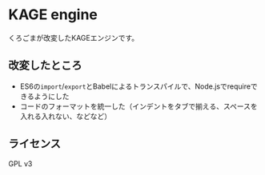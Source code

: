 # KAGE engine

くろごまが改変したKAGEエンジンです。

## 改変したところ

- ES6の`import`/`export`とBabelによるトランスパイルで、Node.jsでrequireできるようにした
- コードのフォーマットを統一した（インデントをタブで揃える、スペースを入れる入れない、などなど）

## ライセンス

GPL v3
